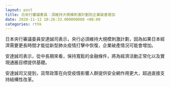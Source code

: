 ```yaml
---
layout: post
title: 日央行審議委員：須維持大規模刺激計劃防企業破產增加
date: 2020-11-12 10:26:33.000000000 +08:00
categories: rthk
---
```


日本央行審議委員安達誠司表示，央行必須維持大規模刺激計劃，因為如果日本經濟需要更長時間才能從新型肺炎疫情打擊中恢復，企業破產情況可能會增加。

安達誠司表示，從中長期來看，保持寬鬆的金融條件，將為經濟活動正常化以及實現通脹目標提供基礎。

安達誠司又提到，貨幣政策在向受疫情影響人群提供安全網作用更大，超過直接支持結構性改革。
